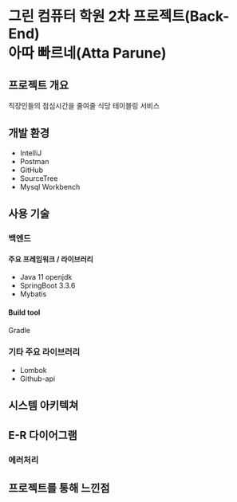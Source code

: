 # 그린 컴퓨터 학원 2차 프로젝트(Back-End)<br/>아따 빠르네(Atta Parune)


## 프로젝트 개요
직장인들의 점심시간을 줄여줄 식당 테이블링 서비스


## 개발 환경
- IntelliJ
- Postman
- GitHub
- SourceTree
- Mysql Workbench


## 사용 기술
### 백엔드
#### 주요 프레임워크 / 라이브러리
- Java 11 openjdk
- SpringBoot 3.3.6
- Mybatis


#### Build tool
Gradle


### 기타 주요 라이브러리
- Lombok
- Github-api


## 시스템 아키텍쳐


## E-R 다이어그램


### 에러처리


## 프로젝트를 통해 느낀점

